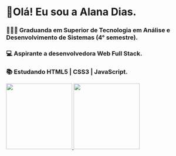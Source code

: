 #   👋Olá! Eu sou a Alana Dias.
### 👩🏽‍🎓 Graduanda em Superior de Tecnologia em Análise e Desenvolvimento de Sistemas (4° semestre).
### 💻 Aspirante a desenvolvedora Web Full Stack.
### 📚 Estudando  HTML5 | CSS3 | JavaScript.

 <div>
  <a href="https://www.linkedin.com/in/alana-dias-51059b20a/">
  <img height="180em" src="https://github-readme-stats.vercel.app/api?username=alanadias&show_icons=true&theme=draculat&include_all_commits=true&count_private=true"/>
  <img height="180em" src="https://github-readme-stats.vercel.app/api/top-langs/?username=alanadias&layout=compact&langs_count=7&theme=dracula"/>
</div>




